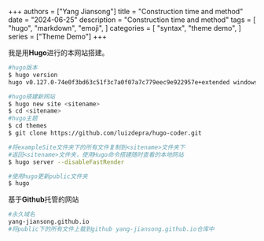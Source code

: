 +++
authors = ["Yang Jiansong"]
title = "Construction time and method"
date = "2024-06-25"
description = "Construction time and method"
tags = [
    "hugo",
    "markdown",
    "emoji",
]
categories = [
    "syntax",
    "theme demo",
]
series = ["Theme Demo"]
+++

我是用**Hugo**进行的本网站搭建。
```bash
#hugo版本
$ hugo version
hugo v0.127.0-74e0f3bd63c51f3c7a0f07a7c779eec9e922957e+extended windows/amd64 BuildDate=2024-06-05T10:27:59Z VendorInfo=gohugoio

#hugo搭建新网站
$ hugo new site <sitename>
$ cd <sitename>
#hugo主题
$ cd themes
$ git clone https://github.com/luizdepra/hugo-coder.git 

#将exampleSite文件夹下的所有文件复制到<sitename>文件夹下
#返回<sitename>文件夹，使用Hugo命令搭建随时查看的本地网站
$ hugo server --disableFastRender

#使用hugo更新public文件夹
$ hugo
```
基于**Github**托管的网站

```bash
#永久域名
yang-jiansong.github.io
#将public下的所有文件上载到github yang-jiansong.github.io仓库中
```


